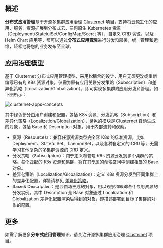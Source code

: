 ## 概述

**分布式应用管理**基于开源多集群应用治理 [Clusternet](https://github.com/clusternet/clusternet) 项目，支持将云原生化的应用、服务、资源扩展到分布式云，任何原生 Kubernetes 资源（Deployment/StatefulSet/ConfigMap/Secret 等）、自定义 CRD 资源，以及 Helm Chart 应用等，都可以通过**分布式应用管理**进行分发和部署，统一管理和运维，轻松地将您的业务发布至全球。

## 应用治理模型

基于 Clusternet 分布式应用管理模型，采用松耦合的设计，用户无须更改或重新编写已有的 K8s 资源对象，仅需为原有应用关联分发策略（Subscription）和差异化策略（Localization/Globalization），即可实现多集群的应用分发和管理。如下图所示：

![clusternet-apps-concepts](https://main.qcloudimg.com/raw/7eca100f5e1f1b7c76ae7a58332ca006.png)

其中绿色部分由用户创建和配置，包括 K8s 资源、分发策略（Subscription）和差异化策略（Localization/Globalization），紫色的模块是 Clusternet 自动生成的对象，包括 Base 和 Description 对象，用于内部流转和观察。

- 资源（Resources）：兼容任意资源类型完全容 K8s 的标准资源，比如Deployment、StatefulSet、DaemonSet，以及各种自定义的 CRD 等，无需学习其他复杂的多集群资源的 CRD 定义。
- 分发策略（Subscription）：用于定义和管理 K8s 资源分发到多个集群的策略。每个匹配的 K8s 资源和集群，将在其专属的命名空间中创建相应的 Base 对象。
- 差异化策略（Localization/Globalization）：定义 K8s 资源分发到不同集群上的差异化配置，详情请参见 [差异化策略](https://intl.cloud.tencent.com/document/product/1144/45548)。
- Base & Description：是会自动生成的对象，用以观察和跟踪各个应用资源的分发实例。其中 Description 是 Base 对象通过 Localization 和 Globalization 差异化配置渲染后得到的对象，即描述部署到目标子集群的对象的配置。


## 更多

如需了解更多**分布式应用管理**知识，请关注开源多集群应用治理 [Clusternet](https://github.com/clusternet/clusternet) 项目。
